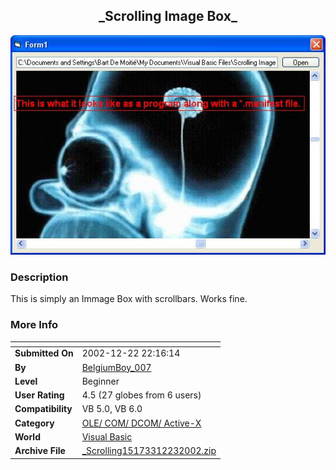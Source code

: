 ﻿<div align="center">

## \_Scrolling Image Box\_

<img src="PIC2002122372121080.JPG">
</div>

### Description

This is simply an Immage Box with scrollbars. Works fine.
 
### More Info
 


<span>             |<span>
---                |---
**Submitted On**   |2002-12-22 22:16:14
**By**             |[BelgiumBoy\_007](https://github.com/Planet-Source-Code/PSCIndex/blob/master/ByAuthor/belgiumboy-007.md)
**Level**          |Beginner
**User Rating**    |4.5 (27 globes from 6 users)
**Compatibility**  |VB 5\.0, VB 6\.0
**Category**       |[OLE/ COM/ DCOM/ Active\-X](https://github.com/Planet-Source-Code/PSCIndex/blob/master/ByCategory/ole-com-dcom-active-x__1-29.md)
**World**          |[Visual Basic](https://github.com/Planet-Source-Code/PSCIndex/blob/master/ByWorld/visual-basic.md)
**Archive File**   |[\_Scrolling15173312232002\.zip](https://github.com/Planet-Source-Code/belgiumboy-007-scrolling-image-box__1-41795/archive/master.zip)








